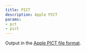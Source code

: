 ```yaml
---
title: PICT
description: Apple PICT
params:
- pct
- pict
---
```

Output in the [Apple PICT file format](https://en.wikipedia.org/wiki/PICT).
